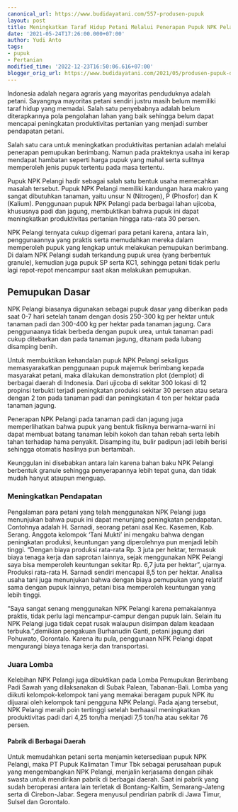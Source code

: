```yaml
---
canonical_url: https://www.budidayatani.com/557-produsen-pupuk
layout: post
title: Meningkatkan Taraf Hidup Petani Melalui Penerapan Pupuk NPK Pelangi
date: '2021-05-24T17:26:00.000+07:00'
author: Yudi Anto
tags:
- pupuk
- Pertanian
modified_time: '2022-12-23T16:50:06.616+07:00'
blogger_orig_url: https://www.budidayatani.com/2021/05/produsen-pupuk-dan-peningkatan.html
---
```


Indonesia adalah negara agraris yang mayoritas penduduknya adalah petani. Sayangnya mayoritas petani sendiri justru masih belum memiliki taraf hidup yang memadai. Salah satu penyebabnya adalah belum diterapkannya pola pengolahan lahan yang baik sehingga belum dapat mencapai peningkatan produktivitas pertanian yang menjadi sumber pendapatan petani.  
  
Salah satu cara untuk meningkatkan produktivitas pertanian adalah melalui penerapan pemupukan berimbang. Namun pada prakteknya usaha ini kerap mendapat hambatan seperti harga pupuk yang mahal serta sulitnya memperoleh jenis pupuk tertentu pada masa tertentu.  
  
Pupuk NPK Pelangi hadir sebagai salah satu bentuk usaha memecahkan masalah tersebut. Pupuk NPK Pelangi memiliki kandungan hara makro yang sangat dibutuhkan tanaman, yaitu unsur N (Nitrogen), P (Phosfor) dan K (Kalium). Penggunaan pupuk NPK Pelangi pada berbagai lahan ujicoba, khususnya padi dan jagung, membuktikan bahwa pupuk ini dapat meningkatkan produktivitas pertanian hingga rata-rata 30 persen.  
  
NPK Pelangi ternyata cukup digemari para petani karena, antara lain, penggunaannya yang praktis serta memudahkan mereka dalam memperoleh pupuk yang lengkap untuk melakukan pemupukan berimbang. Di dalam NPK Pelangi sudah terkandung pupuk urea (yang berbentuk granule), kemudian juga pupuk SP serta KC1, sehingga petani tidak perlu lagi repot-repot mencampur saat akan melakukan pemupukan.  
## Pemupukan Dasar

  
NPK Pelangi biasanya digunakan sebagai pupuk dasar yang diberikan pada saat 0-7 hari setelah tanam dengan dosis 250-300 kg per hektar untuk tanaman padi dan 300-400 kg per hektar pada tanaman jagung. Cara penggunaanya tidak berbeda dengan pupuk urea, untuk tanaman padi cukup ditebarkan dan pada tanaman jagung, ditanam pada lubang disamping benih.  
  
Untuk membuktikan kehandalan pupuk NPK Pelangi sekaligus memasyarakatkan penggunaan pupuk majemuk berimbang kepada masyarakat petani, maka dilakukan demonstration plot (demplot) di berbagai daerah di Indonesia. Dari ujicoba di sekitar 300 lokasi di 12 propinsi terbukti terjadi peningkatan produksi sekitar 30 persen atau setara dengan 2 ton pada tanaman padi dan peningkatan 4 ton per hektar pada tanaman jagung.  
  
Penerapan NPK Pelangi pada tanaman padi dan jagung juga memperlihatkan bahwa pupuk yang bentuk fisiknya berwarna-warni ini dapat membuat batang tanaman lebih kokoh dan tahan rebah serta lebih tahan terhadap hama penyakit. Disamping itu, bulir padipun jadi lebih berisi sehingga otomatis hasilnya pun bertambah.  
  
Keunggulan ini disebabkan antara lain karena bahan baku NPK Pelangi berbentuk granule sehingga penyerapannya lebih tepat guna, dan tidak mudah hanyut ataupun menguap.  
### Meningkatkan Pendapatan

  
Pengalaman para petani yang telah menggunakan NPK Pelangi juga menunjukan bahwa pupuk ini dapat menunjang peningkatan pendapatan. Contohnya adalah H. Sarnadi, seorang petani asal Kec. Kasemen, Kab. Serang. Anggota kelompok ‘Tani Mukti’ ini mengaku bahwa dengan peningkatan produksi, keuntungan yang diperolehnya pun menjadi lebih tinggi. “Dengan biaya produksi rata-rata Rp. 3 juta per hektar, termasuk biaya tenaga kerja dan saprotan lainnya, sejak menggunakan NPK Pelangi saya bisa memperoleh keuntungan sekitar Rp. 6,7 juta per hektar”, ujarnya. Produksi rata-rata H. Sarnadi sendiri mencapai 8,5 ton per hektar. Analisa usaha tani juga menunjukan bahwa dengan biaya pemupukan yang relatif sama dengan pupuk lainnya, petani bisa memperoleh keuntungan yang lebih tinggi.  
  
“Saya sangat senang menggunakan NPK Pelangi karena pemakaiannya praktis, tidak perlu lagi mencampur-campur dengan pupuk lain. Selain itu NPK Pelangi juga tidak cepat rusak walaupun disimpan dalam keadaan terbuka.”,demikian pengakuan Burhanudin Ganti, petani jagung dari Pohuwato, Gorontalo. Karena itu pula, penggunaan NPK Pelangi dapat mengurangi biaya tenaga kerja dan transportasi.  
### Juara Lomba

  
Kelebihan NPK Pelangi juga dibuktikan pada Lomba Pemupukan Berimbang Padi Sawah yang dilaksanakan di Subak Palean, Tabanan-Bali. Lomba yang diikuti kelompok-kelompok tani yang memakai beragam pupuk NPK itu dijuarai oleh kelompok tani pengguna NPK Pelangi. Pada ajang tersebut, NPK Pelangi meraih poin tertinggi setelah berhaasil meningkatkan produktivitas padi dari 4,25 ton/ha menjadi 7,5 ton/ha atau sekitar 76 persen.  
#### Pabrik di Berbagai Daerah

  
Untuk memudahkan petani serta menjamin ketersediaan pupuk NPK Pelangi, maka PT Pupuk Kalimatan Timur Tbk sebagai perusahaan pupuk yang mengembangkan NPK Pelangi, menjalin kerjasama dengan pihak swasta untuk mendirikan pabrik di berbagai daerah. Saat ini pabrik yang sudah beroperasi antara lain terletak di Bontang-Kaltim, Semarang-Jateng serta di Cirebon-Jabar. Segera menyusul pendirian pabrik di Jawa Timur, Sulsel dan Gorontalo.